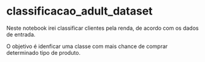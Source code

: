 # classificacao_adult_dataset

Neste notebook irei classificar clientes pela renda, de acordo com os dados de entrada.

O objetivo é idenficar uma classe com mais chance de comprar determinado tipo de produto.
